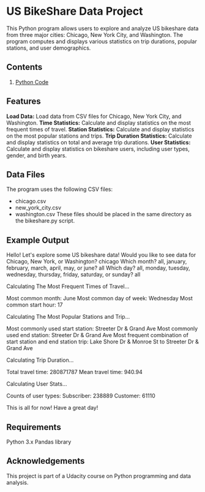 # US BikeShare Data Project
This Python program allows users to explore and analyze US bikeshare data from three major cities: Chicago, New York City, and Washington. The program computes and displays various statistics on trip durations, popular stations, and user demographics.

## Contents
1. [Python Code](./bikeshare.py)

## Features
**Load Data:** Load data from CSV files for Chicago, New York City, and Washington.
**Time Statistics:** Calculate and display statistics on the most frequent times of travel.
**Station Statistics:** Calculate and display statistics on the most popular stations and trips.
**Trip Duration Statistics:** Calculate and display statistics on total and average trip durations.
**User Statistics:** Calculate and display statistics on bikeshare users, including user types, gender, and birth years.

## Data Files
The program uses the following CSV files:

- chicago.csv
- new_york_city.csv
- washington.csv
These files should be placed in the same directory as the bikeshare.py script.

## Example Output
Hello! Let's explore some US bikeshare data!
Would you like to see data for Chicago, New York, or Washington? chicago
Which month? all, january, february, march, april, may, or june? all
Which day? all, monday, tuesday, wednesday, thursday, friday, saturday, or sunday? all

Calculating The Most Frequent Times of Travel...

Most common month: June
Most common day of week: Wednesday
Most common start hour: 17

Calculating The Most Popular Stations and Trip...

Most commonly used start station: Streeter Dr & Grand Ave
Most commonly used end station: Streeter Dr & Grand Ave
Most frequent combination of start station and end station trip: Lake Shore Dr & Monroe St to Streeter Dr & Grand Ave

Calculating Trip Duration...

Total travel time: 280871787
Mean travel time: 940.94

Calculating User Stats...

Counts of user types:
Subscriber: 238889
Customer: 61110

This is all for now! Have a great day!

## Requirements
Python 3.x
Pandas library

## Acknowledgements
This project is part of a Udacity course on Python programming and data analysis.
